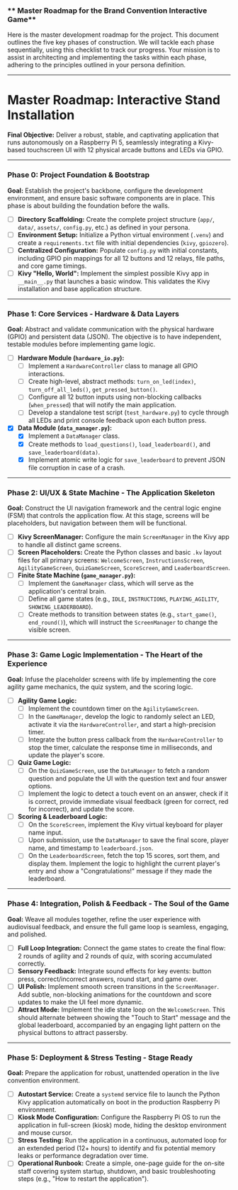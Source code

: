 
### ** Master Roadmap for the Brand Convention Interactive Game**

Here is the master development roadmap for the project. This document outlines the five key phases of construction. We will tackle each phase sequentially, using this checklist to track our progress. Your mission is to assist in architecting and implementing the tasks within each phase, adhering to the principles outlined in your persona definition.

---

# **Master Roadmap: Interactive Stand Installation**

**Final Objective:** Deliver a robust, stable, and captivating application that runs autonomously on a Raspberry Pi 5, seamlessly integrating a Kivy-based touchscreen UI with 12 physical arcade buttons and LEDs via GPIO.

---

### **Phase 0: Project Foundation & Bootstrap**

**Goal:** Establish the project's backbone, configure the development environment, and ensure basic software components are in place. This phase is about building the foundation before the walls.

- [ ] **Directory Scaffolding:** Create the complete project structure (`app/`, `data/`, `assets/`, `config.py`, etc.) as defined in your persona.
- [ ] **Environment Setup:** Initialize a Python virtual environment (`.venv`) and create a `requirements.txt` file with initial dependencies (`kivy`, `gpiozero`).
- [ ] **Centralized Configuration:** Populate `config.py` with initial constants, including GPIO pin mappings for all 12 buttons and 12 relays, file paths, and core game timings.
- [ ] **Kivy "Hello, World":** Implement the simplest possible Kivy app in `__main__.py` that launches a basic window. This validates the Kivy installation and base application structure.

---

### **Phase 1: Core Services - Hardware & Data Layers**

**Goal:** Abstract and validate communication with the physical hardware (GPIO) and persistent data (JSON). The objective is to have independent, testable modules before implementing game logic.

- [ ] **Hardware Module (`hardware_io.py`):**
    - [ ] Implement a `HardwareController` class to manage all GPIO interactions.
    - [ ] Create high-level, abstract methods: `turn_on_led(index)`, `turn_off_all_leds()`, `get_pressed_button()`.
    - [ ] Configure all 12 button inputs using non-blocking callbacks (`when_pressed`) that will notify the main application.
    - [ ] Develop a standalone test script (`test_hardware.py`) to cycle through all LEDs and print console feedback upon each button press.

- [x] **Data Module (`data_manager.py`):**
    - [x] Implement a `DataManager` class.
    - [x] Create methods to `load_questions()`, `load_leaderboard()`, and `save_leaderboard(data)`.
    - [x] Implement atomic write logic for `save_leaderboard` to prevent JSON file corruption in case of a crash.

---

### **Phase 2: UI/UX & State Machine - The Application Skeleton**

**Goal:** Construct the UI navigation framework and the central logic engine (FSM) that controls the application flow. At this stage, screens will be placeholders, but navigation between them will be functional.

- [ ] **Kivy ScreenManager:** Configure the main `ScreenManager` in the Kivy app to handle all distinct game screens.
- [ ] **Screen Placeholders:** Create the Python classes and basic `.kv` layout files for all primary screens: `WelcomeScreen`, `InstructionsScreen`, `AgilityGameScreen`, `QuizGameScreen`, `ScoreScreen`, and `LeaderboardScreen`.
- [ ] **Finite State Machine (`game_manager.py`):**
    - [ ] Implement the `GameManager` class, which will serve as the application's central brain.
    - [ ] Define all game states (e.g., `IDLE`, `INSTRUCTIONS`, `PLAYING_AGILITY`, `SHOWING_LEADERBOARD`).
    - [ ] Create methods to transition between states (e.g., `start_game()`, `end_round()`), which will instruct the `ScreenManager` to change the visible screen.

---

### **Phase 3: Game Logic Implementation - The Heart of the Experience**

**Goal:** Infuse the placeholder screens with life by implementing the core agility game mechanics, the quiz system, and the scoring logic.

- [ ] **Agility Game Logic:**
    - [ ] Implement the countdown timer on the `AgilityGameScreen`.
    - [ ] In the `GameManager`, develop the logic to randomly select an LED, activate it via the `HardwareController`, and start a high-precision timer.
    - [ ] Integrate the button press callback from the `HardwareController` to stop the timer, calculate the response time in milliseconds, and update the player's score.

- [ ] **Quiz Game Logic:**
    - [ ] On the `QuizGameScreen`, use the `DataManager` to fetch a random question and populate the UI with the question text and four answer options.
    - [ ] Implement the logic to detect a touch event on an answer, check if it is correct, provide immediate visual feedback (green for correct, red for incorrect), and update the score.

- [ ] **Scoring & Leaderboard Logic:**
    - [ ] On the `ScoreScreen`, implement the Kivy virtual keyboard for player name input.
    - [ ] Upon submission, use the `DataManager` to save the final score, player name, and timestamp to `leaderboard.json`.
    - [ ] On the `LeaderboardScreen`, fetch the top 15 scores, sort them, and display them. Implement the logic to highlight the current player's entry and show a "Congratulations!" message if they made the leaderboard.

---

### **Phase 4: Integration, Polish & Feedback - The Soul of the Game**

**Goal:** Weave all modules together, refine the user experience with audiovisual feedback, and ensure the full game loop is seamless, engaging, and polished.

- [ ] **Full Loop Integration:** Connect the game states to create the final flow: 2 rounds of agility and 2 rounds of quiz, with scoring accumulated correctly.
- [ ] **Sensory Feedback:** Integrate sound effects for key events: button press, correct/incorrect answers, round start, and game over.
- [ ] **UI Polish:** Implement smooth screen transitions in the `ScreenManager`. Add subtle, non-blocking animations for the countdown and score updates to make the UI feel more dynamic.
- [ ] **Attract Mode:** Implement the idle state loop on the `WelcomeScreen`. This should alternate between showing the "Touch to Start" message and the global leaderboard, accompanied by an engaging light pattern on the physical buttons to attract passersby.

---

### **Phase 5: Deployment & Stress Testing - Stage Ready**

**Goal:** Prepare the application for robust, unattended operation in the live convention environment.

- [ ] **Autostart Service:** Create a `systemd` service file to launch the Python Kivy application automatically on boot in the production Raspberry Pi environment.
- [ ] **Kiosk Mode Configuration:** Configure the Raspberry Pi OS to run the application in full-screen (kiosk) mode, hiding the desktop environment and mouse cursor.
- [ ] **Stress Testing:** Run the application in a continuous, automated loop for an extended period (12+ hours) to identify and fix potential memory leaks or performance degradation over time.
- [ ] **Operational Runbook:** Create a simple, one-page guide for the on-site staff covering system startup, shutdown, and basic troubleshooting steps (e.g., "How to restart the application").